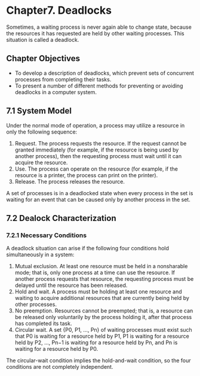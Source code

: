 # Chapter7. Deadlocks

Sometimes, a waiting process is never again able to change state, because the resources it has requested are held by other waiting processes. This situation is called a deadlock.

## Chapter Objectives

* To develop a description of deadlocks, which prevent sets of concurrent processes from completing their tasks.
* To present a number of different methods for preventing or avoiding deadlocks in a computer system.

## 7.1 System Model

Under the normal mode of operation, a process may utilize a resource in only the following sequence:

1. Request. The process requests the resource. If the request cannot be granted immediately (for example, if the resource is being used by another process), then the requesting process must wait until it can acquire the resource.
2. Use. The process can operate on the resource (for example, if the resource is a printer, the process can print on the printer).
3. Release. The process releases the resource.

A set of processes is in a deadlocked state when every process in the set is waiting for an event that can be caused only by another process in the set.

## 7.2 Dealock Characterization

### 7.2.1 Necessary Conditions

A deadlock situation can arise if the following four conditions hold simultaneously in a system:

1. Mutual exclusion. At least one resource must be held in a nonsharable mode; that is, only one process at a time can use the resource. If another process requests that resource, the requesting process must be delayed until the resource has been released.
2. Hold and wait. A process must be holding at least one resource and waiting to acquire additional resources that are currently being held by other processes.
3. No preemption. Resources cannot be preempted; that is, a resource can be released only voluntarily by the process holding it, after that process has completed its task.
4. Circular wait. A set {P0, P1, ..., Pn} of waiting processes must exist such that P0 is waiting for a resource held by P1, P1 is waiting for a resource held by P2, ..., Pn−1 is waiting for a resource held by Pn, and Pn is waiting for a resource held by P0.

The circular-wait condition implies the hold-and-wait condition, so the four conditions are not completely independent.